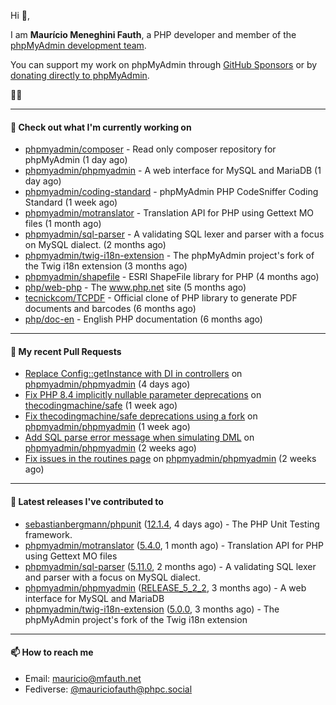 Hi 👋,

I am **Maurício Meneghini Fauth**, a PHP developer and member of the [phpMyAdmin development team](https://www.phpmyadmin.net/team/?ref=github).

You can support my work on phpMyAdmin through [GitHub Sponsors](https://github.com/sponsors/MauricioFauth)
or by [donating directly to phpMyAdmin](https://www.phpmyadmin.net/donate/?ref=github).

🐘⛵

---

#### 👷 Check out what I'm currently working on

- [phpmyadmin/composer](https://github.com/phpmyadmin/composer) - Read only composer repository for phpMyAdmin (1 day ago)
- [phpmyadmin/phpmyadmin](https://github.com/phpmyadmin/phpmyadmin) - A web interface for MySQL and MariaDB (1 day ago)
- [phpmyadmin/coding-standard](https://github.com/phpmyadmin/coding-standard) - phpMyAdmin PHP CodeSniffer Coding Standard (1 week ago)
- [phpmyadmin/motranslator](https://github.com/phpmyadmin/motranslator) - Translation API for PHP using Gettext MO files (1 month ago)
- [phpmyadmin/sql-parser](https://github.com/phpmyadmin/sql-parser) - A validating SQL lexer and parser with a focus on MySQL dialect. (2 months ago)
- [phpmyadmin/twig-i18n-extension](https://github.com/phpmyadmin/twig-i18n-extension) - The phpMyAdmin project&#39;s fork of the Twig i18n extension (3 months ago)
- [phpmyadmin/shapefile](https://github.com/phpmyadmin/shapefile) - ESRI ShapeFile library for PHP (4 months ago)
- [php/web-php](https://github.com/php/web-php) - The www.php.net site (5 months ago)
- [tecnickcom/TCPDF](https://github.com/tecnickcom/TCPDF) - Official clone of PHP library to generate PDF documents and barcodes (6 months ago)
- [php/doc-en](https://github.com/php/doc-en) - English PHP documentation (6 months ago)

---

#### 🔨 My recent Pull Requests

- [Replace Config::getInstance with DI in controllers](https://github.com/phpmyadmin/phpmyadmin/pull/19689) on [phpmyadmin/phpmyadmin](https://github.com/phpmyadmin/phpmyadmin) (4 days ago)
- [Fix PHP 8.4 implicitly nullable parameter deprecations](https://github.com/thecodingmachine/safe/pull/657) on [thecodingmachine/safe](https://github.com/thecodingmachine/safe) (1 week ago)
- [Fix thecodingmachine/safe deprecations using a fork](https://github.com/phpmyadmin/phpmyadmin/pull/19681) on [phpmyadmin/phpmyadmin](https://github.com/phpmyadmin/phpmyadmin) (1 week ago)
- [Add SQL parse error message when simulating DML](https://github.com/phpmyadmin/phpmyadmin/pull/19678) on [phpmyadmin/phpmyadmin](https://github.com/phpmyadmin/phpmyadmin) (2 weeks ago)
- [Fix issues in the routines page](https://github.com/phpmyadmin/phpmyadmin/pull/19677) on [phpmyadmin/phpmyadmin](https://github.com/phpmyadmin/phpmyadmin) (2 weeks ago)

---

#### 🔭 Latest releases I've contributed to

- [sebastianbergmann/phpunit](https://github.com/sebastianbergmann/phpunit) ([12.1.4](https://github.com/sebastianbergmann/phpunit/releases/tag/12.1.4), 4 days ago) - The PHP Unit Testing framework.
- [phpmyadmin/motranslator](https://github.com/phpmyadmin/motranslator) ([5.4.0](https://github.com/phpmyadmin/motranslator/releases/tag/5.4.0), 1 month ago) - Translation API for PHP using Gettext MO files
- [phpmyadmin/sql-parser](https://github.com/phpmyadmin/sql-parser) ([5.11.0](https://github.com/phpmyadmin/sql-parser/releases/tag/5.11.0), 2 months ago) - A validating SQL lexer and parser with a focus on MySQL dialect.
- [phpmyadmin/phpmyadmin](https://github.com/phpmyadmin/phpmyadmin) ([RELEASE_5_2_2](https://github.com/phpmyadmin/phpmyadmin/releases/tag/RELEASE_5_2_2), 3 months ago) - A web interface for MySQL and MariaDB
- [phpmyadmin/twig-i18n-extension](https://github.com/phpmyadmin/twig-i18n-extension) ([5.0.0](https://github.com/phpmyadmin/twig-i18n-extension/releases/tag/5.0.0), 3 months ago) - The phpMyAdmin project&#39;s fork of the Twig i18n extension

---

#### 📫 How to reach me

- Email: [mauricio@mfauth.net](mailto://mauricio@mfauth.net)
- Fediverse: [@mauriciofauth@phpc.social](https://phpc.social/@mauriciofauth)
